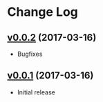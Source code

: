 # Change Log

## [v0.0.2](https://github.com/avakarev/ember-cli-deploy-git-artefacts/tree/v0.0.2) (2017-03-16)
* Bugfixes

## [v0.0.1](https://github.com/avakarev/ember-cli-deploy-git-artefacts/tree/v0.0.1) (2017-03-16)
* Initial release
